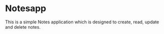 # Notesapp
This is a simple Notes application which is designed to create, read, update and delete notes. 

